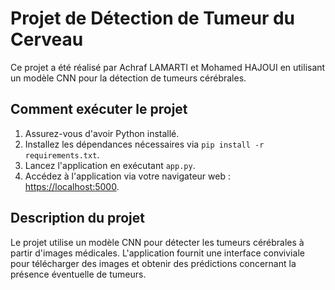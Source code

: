 # Projet de Détection de Tumeur du Cerveau

Ce projet a été réalisé par Achraf LAMARTI et Mohamed HAJOUI en utilisant un modèle CNN pour la détection de tumeurs cérébrales.

## Comment exécuter le projet

1. Assurez-vous d'avoir Python installé.
2. Installez les dépendances nécessaires via `pip install -r requirements.txt`.
3. Lancez l'application en exécutant `app.py`.
4. Accédez à l'application via votre navigateur web : [https://localhost:5000](https://localhost:5000).

## Description du projet

Le projet utilise un modèle CNN pour détecter les tumeurs cérébrales à partir d'images médicales. L'application fournit une interface conviviale pour télécharger des images et obtenir des prédictions concernant la présence éventuelle de tumeurs.
